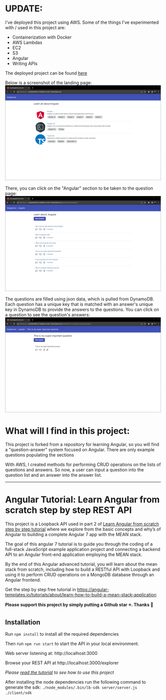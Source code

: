 # UPDATE:
I've deployed this project using AWS. Some of the things I've experimented with / used in this project are:

- Containerization with Docker
- AWS Lambdas
- EC2
- S3
- Angular
- Writing APIs

The deployed project can be found [here](http://connerbucket1.s3-website-us-east-1.amazonaws.com/)

Below is a screenshot of the landing page:
![home page](screenshots/homePage.png)

There, you can click on the "Angular" section to be taken to the question page:
![question page](screenshots/questionPage.png)

The questions are filled using json data, which is pulled from DynamoDB. Each question has a unique key that is matched with an answer's unique key in DynamoDB to provide the answers to the questions. You can click on a question to see the question's answers:
![answer page](screenshots/answerPage.png)

# What will I find in this project:

This project is forked from a repository for learning Angular, so you will find a "question-answer" system focused on Angular. There are only example questions populating the sections

With AWS, I created methods for performing CRUD operations on the lists of questions and answers. So now, a user can input a question into the question list and an answer into the answer list.

---

# Angular Tutorial: Learn Angular from scratch step by step REST API

This project is a Loopback API used in part 2 of [Learn Angular from scratch step by step tutorial](https://angular-templates.io/tutorials/about/learn-angular-from-scratch-step-by-step) where we explore from the basic concepts and why’s of Angular to building a complete Angular 7 app with the MEAN stack.

The goal of this angular 7 tutorial is to guide you through the coding of a full-stack JavaScript example application project and connecting a backend API to an Angular front-end application employing the MEAN stack.

By the end of this Angular advanced tutorial, you will learn about the mean stack from scratch, including how to build a RESTful API with Loopback and using it to perform CRUD operations on a MongoDB database through an Angular frontend.

Get the step by step free tutorial in https://angular-templates.io/tutorials/about/learn-how-to-build-a-mean-stack-application

**Please support this project by simply putting a Github star ⭐. Thanks 🙏**


## Installation

Run `npm install` to install all the required dependencies

Then run `npm run start` to start the API in your local environment.

Web server listening at: http://localhost:3000

Browse your REST API at http://localhost:3000/explorer

*Please [read the tutorial](https://angular-templates.io/tutorials/about/learn-how-to-build-a-mean-stack-application) to see how to use this project*

After installing the node dependencies run the following command to generate the sdk:
`./node_modules/.bin/lb-sdk server/server.js ./client/sdk`
